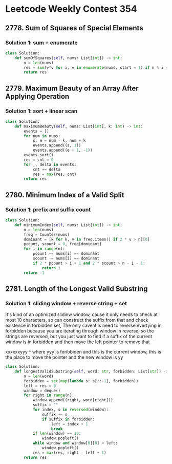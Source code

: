 # Leetcode Weekly Contest 354

## 2778. Sum of Squares of Special Elements

### Solution 1:  sum + enumerate

```py
class Solution:
    def sumOfSquares(self, nums: List[int]) -> int:
        n = len(nums)
        res = sum(v*v for i, v in enumerate(nums, start = 1) if n % i == 0)
        return res
```

## 2779. Maximum Beauty of an Array After Applying Operation

### Solution 1:  sort + linear scan

```py
class Solution:
    def maximumBeauty(self, nums: List[int], k: int) -> int:
        events = []
        for num in nums:
            s, e = num - k, num + k
            events.append((s, 1))
            events.append((e + 1, -1))
        events.sort()
        res = cnt = 0
        for _, delta in events:
            cnt += delta
            res = max(res, cnt)
        return res
```

## 2780. Minimum Index of a Valid Split

### Solution 1:  prefix and suffix count

```py
class Solution:
    def minimumIndex(self, nums: List[int]) -> int:
        n = len(nums)
        freq = Counter(nums)
        dominant = [k for k, v in freq.items() if 2 * v > n][0]
        pcount, scount = 0, freq[dominant]
        for i in range(n):
            pcount += nums[i] == dominant
            scount -= nums[i] == dominant
            if 2 * pcount > i + 1 and 2 * scount > n - i - 1:
                return i
        return -1
```

## 2781. Length of the Longest Valid Substring

### Solution 1:  sliding window + reverse string + set

It's kind of an optimized slidinw window, cause it only needs to check at most 10 characters, so can construct the suffix from that and check existence in forbidden set, The only caveat is need to reverse evertying in forbidden because you are iterating through window in reverse, so the strings are reversed, but you just want to find if a suffix of the current window is in forbidden and then move the left pointer to remove that 

xxxxxxyyy
       ^
where yyy is foribbiden and this is the current window, this is the place to move the pointer and the new window is yy

```py
class Solution:
    def longestValidSubstring(self, word: str, forbidden: List[str]) -> int:
        n = len(word)
        forbidden = set(map(lambda s: s[::-1], forbidden))
        left = res = 0
        window = deque()
        for right in range(n):
            window.append((right, word[right]))
            suffix = ""
            for index, s in reversed(window):
                suffix += s
                if suffix in forbidden:
                    left = index + 1
                    break
            if len(window) == 10:
                window.popleft()
            while window and window[0][0] < left:
                window.popleft()
            res = max(res, right - left + 1)
        return res
```